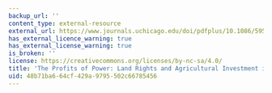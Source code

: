 ```yaml
---
backup_url: ''
content_type: external-resource
external_url: https://www.journals.uchicago.edu/doi/pdfplus/10.1086/595561
has_external_licence_warning: true
has_external_license_warning: true
is_broken: ''
license: https://creativecommons.org/licenses/by-nc-sa/4.0/
title: 'The Profits of Power: Land Rights and Agricultural Investment in Ghana'
uid: 48b71ba6-64cf-429a-9795-502c66785456
---
```

